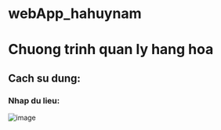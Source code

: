 # webApp_hahuynam
# Chuong trinh quan ly hang hoa 
## Cach su dung:
### Nhap du lieu: 
![image](https://github.com/user-attachments/assets/60ea6273-1a6f-4062-ad61-4bb33d4c1530)

